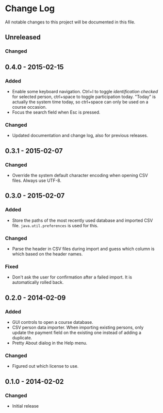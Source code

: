 # Change Log
All notable changes to this project will be documented in this file.

## Unreleased
### Changed

## 0.4.0 - 2015-02-15
### Added
- Enable some keyboard navigation. Ctrl+I to toggle *identification checked* for
  selected person, ctrl+space to toggle participation today. "Today" is actually
  the system time today, so ctrl+space can only be used on a course occasion.
- Focus the search field when Esc is pressed.

### Changed
- Updated documentation and change log, also for previous releases.

## 0.3.1 - 2015-02-07
### Changed
- Override the system default character encoding when opening CSV files. Always
  use UTF-8.

## 0.3.0 - 2015-02-07
### Added
- Store the paths of the most recently used database and imported CSV file.
  `java.util.preferences` is used for this.

### Changed
- Parse the header in CSV files during import and guess which column is which
  based on the header names.

### Fixed
- Don't ask the user for confirmation after a failed import. It is automatically
  rolled back.

## 0.2.0 - 2014-02-09
### Added
- GUI controls to open a course database.
- CSV person data importer. When importing existing persons, only update the
  payment field on the existing one instead of adding a duplicate.
- Pretty About dialog in the Help menu.

### Changed
- Figured out which license to use.

## 0.1.0 - 2014-02-02
### Changed
- Initial release

